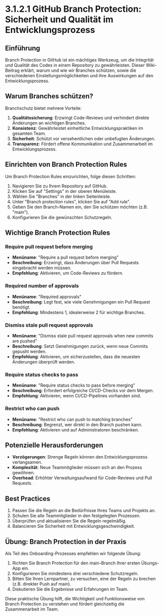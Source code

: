 # 3.1.2.1 GitHub Branch Protection: Sicherheit und Qualität im Entwicklungsprozess

## Einführung

Branch Protection in GitHub ist ein mächtiges Werkzeug, um die Integrität und Qualität des Codes in einem Repository zu gewährleisten. Dieser Wiki-Beitrag erklärt, warum und wie wir Branches schützen, sowie die verschiedenen Einstellungsmöglichkeiten und ihre Auswirkungen auf den Entwicklungsprozess.

## Warum Branches schützen?

Branchschutz bietet mehrere Vorteile:

1. **Qualitätssicherung**: Erzwingt Code-Reviews und verhindert direkte Änderungen an wichtigen Branches.
2. **Konsistenz**: Gewährleistet einheitliche Entwicklungspraktiken im gesamten Team.
3. **Sicherheit**: Schützt vor versehentlichen oder unbefugten Änderungen.
4. **Transparenz**: Fördert offene Kommunikation und Zusammenarbeit im Entwicklungsprozess.

## Einrichten von Branch Protection Rules

Um Branch Protection Rules einzurichten, folge diesen Schritten:

1. Navigieren Sie zu Ihrem Repository auf GitHub.
2. Klicken Sie auf "Settings" in der oberen Menüleiste.
3. Wählen Sie "Branches" in der linken Seitenleiste.
4. Unter "Branch protection rules", klicken Sie auf "Add rule".
5. Geben Sie den Branch-Namen ein, den Sie schützen möchten (z.B. "main").
6. Konfigurieren Sie die gewünschten Schutzregeln.

## Wichtige Branch Protection Rules

### Require pull request before merging
- **Menüname**: "Require a pull request before merging"
- **Beschreibung**: Erzwingt, dass Änderungen über Pull Requests eingebracht werden müssen.
- **Empfehlung**: Aktivieren, um Code-Reviews zu fördern.

### Required number of approvals
- **Menüname**: "Required approvals"
- **Beschreibung**: Legt fest, wie viele Genehmigungen ein Pull Request benötigt.
- **Empfehlung**: Mindestens 1, idealerweise 2 für wichtige Branches.

### Dismiss stale pull request approvals
- **Menüname**: "Dismiss stale pull request approvals when new commits are pushed"
- **Beschreibung**: Setzt Genehmigungen zurück, wenn neue Commits gepusht werden.
- **Empfehlung**: Aktivieren, um sicherzustellen, dass die neuesten Änderungen überprüft werden.

### Require status checks to pass
- **Menüname**: "Require status checks to pass before merging"
- **Beschreibung**: Erfordert erfolgreiche CI/CD-Checks vor dem Mergen.
- **Empfehlung**: Aktivieren, wenn CI/CD-Pipelines vorhanden sind.

### Restrict who can push
- **Menüname**: "Restrict who can push to matching branches"
- **Beschreibung**: Begrenzt, wer direkt in den Branch pushen kann.
- **Empfehlung**: Aktivieren und auf Administratoren beschränken.

## Potenzielle Herausforderungen

- **Verzögerungen**: Strenge Regeln können den Entwicklungsprozess verlangsamen.
- **Komplexität**: Neue Teammitglieder müssen sich an den Prozess gewöhnen.
- **Overhead**: Erhöhter Verwaltungsaufwand für Code-Reviews und Pull Requests.

## Best Practices

1. Passen Sie die Regeln an die Bedürfnisse Ihres Teams und Projekts an.
2. Schulen Sie alle Teammitglieder in den festgelegten Prozessen.
3. Überprüfen und aktualisieren Sie die Regeln regelmäßig.
4. Balancieren Sie Sicherheit mit Entwicklungsgeschwindigkeit.

## Übung: Branch Protection in der Praxis

Als Teil des Onboarding-Prozesses empfehlen wir folgende Übung:

1. Richten Sie Branch Protection für den main-Branch Ihrer ersten Übungs-App ein.
2. Konfigurieren Sie mindestens drei verschiedene Schutzregeln.
3. Bitten Sie Ihren Lernpartner, zu versuchen, eine der Regeln zu brechen (z.B. direkter Push auf main).
4. Diskutieren Sie die Ergebnisse und Erfahrungen im Team.

Diese praktische Übung hilft, die Wichtigkeit und Funktionsweise von Branch Protection zu verstehen und fördert gleichzeitig die Zusammenarbeit im Team.